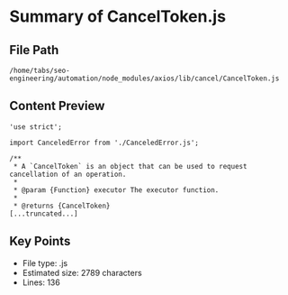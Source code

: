 # Summary of CancelToken.js
  
## File Path
`/home/tabs/seo-engineering/automation/node_modules/axios/lib/cancel/CancelToken.js`

## Content Preview
```
'use strict';

import CanceledError from './CanceledError.js';

/**
 * A `CancelToken` is an object that can be used to request cancellation of an operation.
 *
 * @param {Function} executor The executor function.
 *
 * @returns {CancelToken}
[...truncated...]
```

## Key Points
- File type: .js
- Estimated size: 2789 characters
- Lines: 136
